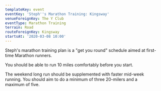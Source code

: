 ```yaml
---
templateKey: event
eventKey: 'Steph''s Marathon Training: Kingsway'
venueForeignKey: The Y Club
eventType: Marathon Training
terrain: Road
routeForeignKey: Kingsway
startsAt: '2020-03-08 10:00'
---
```

Steph's marathon training plan is a "get you round" schedule aimed at first-time
Marathon runners. 

You should be able to run 10 miles comfortably before you start. 

The weekend long run should be supplemented with faster mid-week running. 
You should aim to do a minimum of three 20-milers and a maximum of five. 
